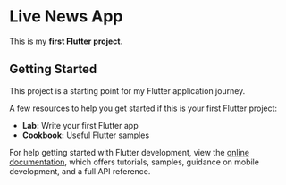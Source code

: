 # Live News App

This is my **first Flutter project**.

## Getting Started
This project is a starting point for my Flutter application journey.

A few resources to help you get started if this is your first Flutter project:

- **Lab:** Write your first Flutter app  
- **Cookbook:** Useful Flutter samples  

For help getting started with Flutter development, view the [online documentation](https://flutter.dev/docs), which offers tutorials, samples, guidance on mobile development, and a full API reference.
